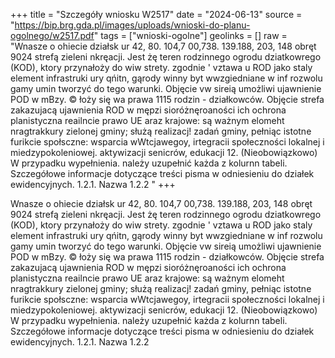 +++
title = "Szczegóły wniosku W2517"
date = "2024-06-13"
source = "https://bip.brg.gda.pl/images/uploads/wnioski-do-planu-ogolnego/w2517.pdf"
tags = ["wnioski-ogolne"]
geolinks = []
raw = "Wnasze o ohiecie działsk ur 42, 80. 104,7 00,738. 139.188, 203, 148 obręt 9024 strefą zieleni  nkręacji. Jest żę teren rodzinnego ogrodu dziatkowrego (KOD), ktory przynałoży do wiw strety. zgodnie ' vztawa u ROD jako staly element infrastruki ury qńitn, gąrody winny byt wwzgiedniane w inf rozwolu gamy umin tworzyć do tego warunki. Objęcie vw sireią umożliwi ujawnienie POD w mBzy. © łoży się wa prawa 1115 rodzin - działkowców. Objęcie strefa zakazujacą ujawnienia ROD w mępzi sioróżnęroaności ich ochrona planistyczna reailncie prawo UE araz krajowe: są ważnym elomeht nragtrakkury zielonej gminy; służą realizacj! zadań gminy, pełniąc istotne furikcie społsczne: wsparcia wWtcjawegoy, irtegracii społeczności lokalnej i miedzypokoleniowej. aktywizacji senicrów, edukacji 12. (Nieobowiązkowo) W przypadku wypełnienia. należy uzupełnić każda z kolurnn tabeli. Szczegółowe informacje dotyczące treści pisma w odniesieniu do działek ewidencyjnych.  1.2.1. Nazwa  1.2.2 "
+++

Wnasze o ohiecie działsk ur 42, 80. 104,7 00,738. 139.188, 203, 148 obręt 9024 strefą zieleni 
nkręacji. Jest żę teren rodzinnego ogrodu dziatkowrego (KOD), ktory przynałoży do wiw strety. zgodnie
' vztawa u ROD jako staly element infrastruki ury qńitn, gąrody winny byt wwzgiedniane w inf rozwolu
gamy umin tworzyć do tego warunki. Objęcie vw sireią umożliwi ujawnienie POD w mBzy. ©
łoży się wa prawa 1115 rodzin - działkowców. Objęcie strefa zakazujacą ujawnienia ROD w mępzi
sioróżnęroaności ich ochrona planistyczna reailncie prawo UE araz krajowe: są ważnym elomeht
nragtrakkury zielonej gminy; służą realizacj! zadań gminy, pełniąc istotne furikcie społsczne: wsparcia
wWtcjawegoy, irtegracii społeczności lokalnej i miedzypokoleniowej. aktywizacji senicrów, edukacji
12. (Nieobowiązkowo) W przypadku wypełnienia. należy uzupełnić każda z kolurnn tabeli.
Szczegółowe informacje dotyczące treści pisma w odniesieniu do działek ewidencyjnych.
 1.2.1. Nazwa  1.2.2 


